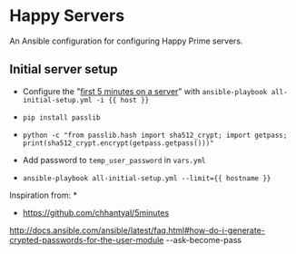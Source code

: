 # Happy Servers

An Ansible configuration for configuring Happy Prime servers.

## Initial server setup

* Configure the "[first 5 minutes on a server](https://plusbryan.com/my-first-5-minutes-on-a-server-or-essential-security-for-linux-servers)" with `ansible-playbook all-initial-setup.yml -i {{ host }}`


* `pip install passlib`
* `python -c "from passlib.hash import sha512_crypt; import getpass; print(sha512_crypt.encrypt(getpass.getpass()))"`
* Add password to `temp_user_password` in `vars.yml`
* `ansible-playbook all-initial-setup.yml --limit={{ hostname }}`


Inspiration from:
*
* https://github.com/chhantyal/5minutes

http://docs.ansible.com/ansible/latest/faq.html#how-do-i-generate-crypted-passwords-for-the-user-module
--ask-become-pass
